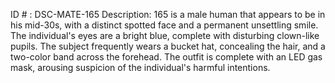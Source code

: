 ID # : DSC-MATE-165
Description: 165 is a male human that appears to be in his mid-30s, with a distinct spotted face and a permanent unsettling smile. The individual's eyes are a bright blue, complete with disturbing clown-like pupils. The subject frequently wears a bucket hat, concealing the hair, and a two-color band across the forehead. The outfit is complete with an LED gas mask, arousing suspicion of the individual's harmful intentions.